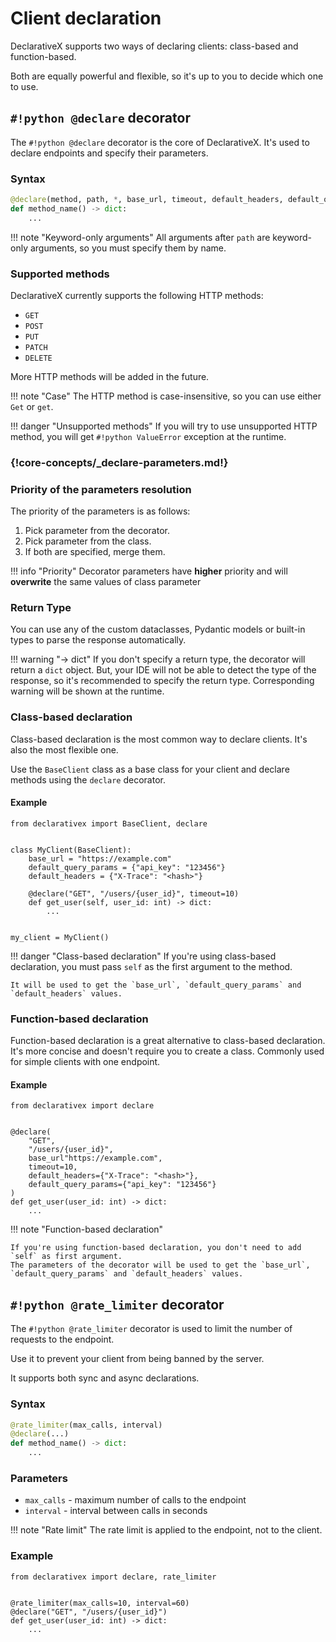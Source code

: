 # Client declaration

DeclarativeX supports two ways of declaring clients: class-based and function-based.

Both are equally powerful and flexible, so it's up to you to decide which one to use.

## `#!python @declare` decorator

The `#!python @declare` decorator is the core of DeclarativeX. It's used to declare endpoints and specify their parameters.

### Syntax

```python
@declare(method, path, *, base_url, timeout, default_headers, default_query_params, middlewares)
def method_name() -> dict:
    ...
```

!!! note "Keyword-only arguments"
    All arguments after `path` are keyword-only arguments, so you must specify them by name.


### Supported methods

DeclarativeX currently supports the following HTTP methods:

- `GET`
- `POST`
- `PUT`
- `PATCH`
- `DELETE`

More HTTP methods will be added in the future.

!!! note "Case" 
    The HTTP method is case-insensitive, so you can use either `Get` or `get`.


!!! danger "Unsupported methods"
    If you will try to use unsupported HTTP method, you will get `#!python ValueError` exception at the runtime.


### {!core-concepts/_declare-parameters.md!}

### Priority of the parameters resolution

The priority of the parameters is as follows:

1. Pick parameter from the decorator.
2. Pick parameter from the class.
3. If both are specified, merge them.

!!! info "Priority"
    Decorator parameters have **higher** priority and will __overwrite__ the same values of class parameter


### Return Type

You can use any of the custom dataclasses, Pydantic models or built-in types to parse the response automatically.

!!! warning "-> dict"
    If you don't specify a return type, the decorator will return a `dict` object.
    But, your IDE will not be able to detect the type of the response, so it's recommended to specify the return type.
    Corresponding warning will be shown at the runtime.


### Class-based declaration

Class-based declaration is the most common way to declare clients. It's also the most flexible one.

Use the `BaseClient` class as a base class for your client and declare methods using the `declare` decorator.


#### Example

```.python title="my_client.py"
from declarativex import BaseClient, declare


class MyClient(BaseClient):
    base_url = "https://example.com"
    default_query_params = {"api_key": "123456"}
    default_headers = {"X-Trace": "<hash>"}

    @declare("GET", "/users/{user_id}", timeout=10)
    def get_user(self, user_id: int) -> dict:
        ...


my_client = MyClient()
```

!!! danger "Class-based declaration"
    If you're using class-based declaration, you must pass `self` as the first argument to the method.

    It will be used to get the `base_url`, `default_query_params` and `default_headers` values.


### Function-based declaration


Function-based declaration is a great alternative to class-based declaration. It's more concise and doesn't require
you to create a class. Commonly used for simple clients with one endpoint.

#### Example

```.python title="my_client.py"
from declarativex import declare


@declare(
    "GET", 
    "/users/{user_id}", 
    base_url"https://example.com",
    timeout=10,
    default_headers={"X-Trace": "<hash>"},
    default_query_params={"api_key": "123456"}
)
def get_user(user_id: int) -> dict:
    ...
```

!!! note "Function-based declaration"
    
    If you're using function-based declaration, you don't need to add `self` as first argument.
    The parameters of the decorator will be used to get the `base_url`, `default_query_params` and `default_headers` values.


## `#!python @rate_limiter` decorator

The `#!python @rate_limiter` decorator is used to limit the number of requests to the endpoint.

Use it to prevent your client from being banned by the server.

It supports both sync and async declarations.

### Syntax

```python
@rate_limiter(max_calls, interval)
@declare(...)
def method_name() -> dict:
    ...
```

### Parameters

- `max_calls` - maximum number of calls to the endpoint
- `interval` - interval between calls in seconds

!!! note "Rate limit"
    The rate limit is applied to the endpoint, not to the client.


### Example
```.python title="my_client.py"
from declarativex import declare, rate_limiter


@rate_limiter(max_calls=10, interval=60)
@declare("GET", "/users/{user_id}")
def get_user(user_id: int) -> dict:
    ...

```

